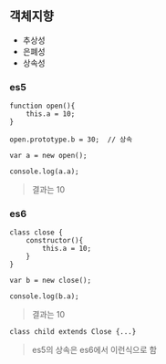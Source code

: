 ## 객체지향
- 추상성
- 은폐성
- 상속성
### es5
```
function open(){
	this.a = 10;
}

open.prototype.b = 30;  // 상속

var a = new open();

console.log(a.a);
```
> 결과는 10

### es6
```
class close {
	constructor(){
		this.a = 10;
	}
}

var b = new close();

console.log(b.a); 
```
> 결과는 10
```
class child extends Close {...}
```
> es5의 상속은 es6에서 이런식으로 함
